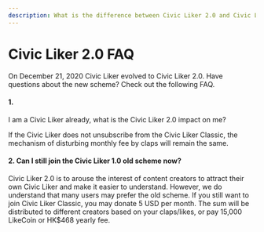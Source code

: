```yaml
---
description: What is the difference between Civic Liker 2.0 and Civic Liker Classic?
---
```


# Civic Liker 2.0 FAQ

On December 21, 2020 Civic Liker evolved to Civic Liker 2.0. Have questions about the new scheme? Check out the following FAQ.

#### 1. I am a Civic Liker already, what is the Civic Liker 2.0 impact on me?

If the Civic Liker does not unsubscribe from the Civic Liker Classic, the mechanism of disturbing monthly fee by claps will remain the same.

#### 2. Can I still join the Civic Liker 1.0 old scheme now?

Civic Liker 2.0 is to arouse the interest of content creators to attract their own Civic Liker and make it easier to understand. However, we do understand that many users may prefer the old scheme. If you still want to join Civic Liker Classic, you may donate 5 USD per month. The sum will be distributed to different creators based on your claps/likes, or pay 15,000 LikeCoin or HK$468 yearly fee.

#### 

